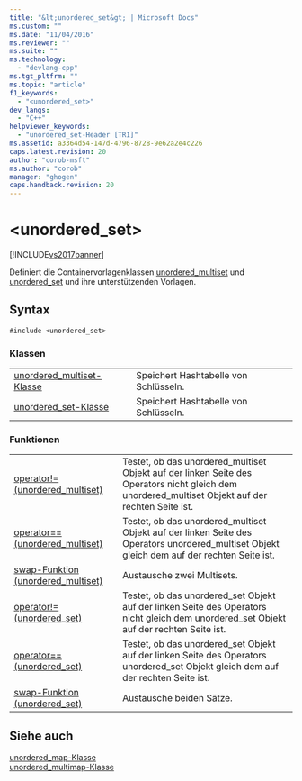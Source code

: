 ```yaml
---
title: "&lt;unordered_set&gt; | Microsoft Docs"
ms.custom: ""
ms.date: "11/04/2016"
ms.reviewer: ""
ms.suite: ""
ms.technology: 
  - "devlang-cpp"
ms.tgt_pltfrm: ""
ms.topic: "article"
f1_keywords: 
  - "<unordered_set>"
dev_langs: 
  - "C++"
helpviewer_keywords: 
  - "unordered_set-Header [TR1]"
ms.assetid: a3364d54-147d-4796-8728-9e62a2e4c226
caps.latest.revision: 20
author: "corob-msft"
ms.author: "corob"
manager: "ghogen"
caps.handback.revision: 20
---
```

# &lt;unordered_set&gt;
[!INCLUDE[vs2017banner](../assembler/inline/includes/vs2017banner.md)]

Definiert die Containervorlagenklassen [unordered\_multiset](../standard-library/unordered-multiset-class.md) und [unordered\_set](../standard-library/unordered-set-class.md) und ihre unterstützenden Vorlagen.  
  
## Syntax  
  
```  
#include <unordered_set>  
```  
  
### Klassen  
  
|||  
|-|-|  
|[unordered\_multiset\-Klasse](../standard-library/unordered-multiset-class.md)|Speichert Hashtabelle von Schlüsseln.|  
|[unordered\_set\-Klasse](../standard-library/unordered-set-class.md)|Speichert Hashtabelle von Schlüsseln.|  
  
### Funktionen  
  
|||  
|-|-|  
|[operator\!\= \(unordered\_multiset\)](../Topic/operator!=%20\(unordered_multiset\).md)|Testet, ob das unordered\_multiset Objekt auf der linken Seite des Operators nicht gleich dem unordered\_multiset Objekt auf der rechten Seite ist.|  
|[operator\=\= \(unordered\_multiset\)](../Topic/operator==%20\(unordered_multiset\).md)|Testet, ob das unordered\_multiset Objekt auf der linken Seite des Operators unordered\_multiset Objekt gleich dem auf der rechten Seite ist.|  
|[swap\-Funktion \(unordered\_multiset\)](../Topic/swap%20Function%20\(unordered_multiset\).md)|Austausche zwei Multisets.|  
|[operator\!\= \(unordered\_set\)](../Topic/operator!=%20\(unordered_set\).md)|Testet, ob das unordered\_set Objekt auf der linken Seite des Operators nicht gleich dem unordered\_set Objekt auf der rechten Seite ist.|  
|[operator\=\= \(unordered\_set\)](../Topic/operator==%20\(unordered_set\).md)|Testet, ob das unordered\_set Objekt auf der linken Seite des Operators unordered\_set Objekt gleich dem auf der rechten Seite ist.|  
|[swap\-Funktion \(unordered\_set\)](../Topic/swap%20Function%20\(unordered_set\).md)|Austausche beiden Sätze.|  
  
## Siehe auch  
 [unordered\_map\-Klasse](../standard-library/unordered-map-class.md)   
 [unordered\_multimap\-Klasse](../standard-library/unordered-multimap-class.md)